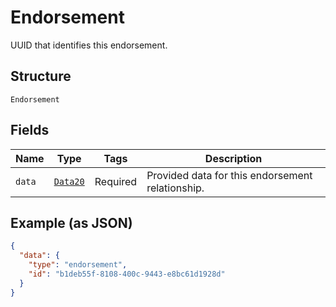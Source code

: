 
# Endorsement

UUID that identifies this endorsement.

## Structure

`Endorsement`

## Fields

| Name | Type | Tags | Description |
|  --- | --- | --- | --- |
| `data` | [`Data20`](../../doc/models/data-20.md) | Required | Provided data for this endorsement relationship. |

## Example (as JSON)

```json
{
  "data": {
    "type": "endorsement",
    "id": "b1deb55f-8108-400c-9443-e8bc61d1928d"
  }
}
```

